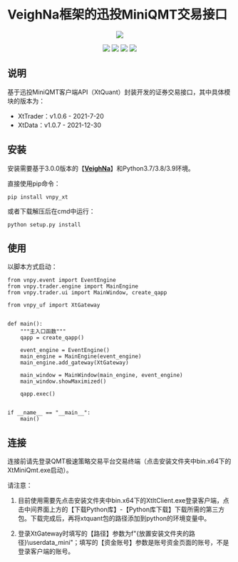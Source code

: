 # VeighNa框架的迅投MiniQMT交易接口

<p align="center">
  <img src ="https://vnpy.oss-cn-shanghai.aliyuncs.com/vnpy-logo.png"/>
</p>

<p align="center">
    <img src ="https://img.shields.io/badge/version-1.0.0-blueviolet.svg"/>
    <img src ="https://img.shields.io/badge/platform-windows-yellow.svg"/>
    <img src ="https://img.shields.io/badge/python-3.7|3.8|3.9-blue.svg" />
    <img src ="https://img.shields.io/github/license/vnpy/vnpy.svg?color=orange"/>
</p>

## 说明

基于迅投MiniQMT客户端API（XtQuant）封装开发的证券交易接口，其中具体模块的版本为：

* XtTrader：v1.0.6 - 2021-7-20
* XtData：v1.0.7 - 2021-12-30

## 安装

安装需要基于3.0.0版本的【[**VeighNa**](https://github.com/vnpy/vnpy)】和Python3.7/3.8/3.9环境。

直接使用pip命令：

```
pip install vnpy_xt
```


或者下载解压后在cmd中运行：

```
python setup.py install
```

## 使用

以脚本方式启动：

```
from vnpy.event import EventEngine
from vnpy.trader.engine import MainEngine
from vnpy.trader.ui import MainWindow, create_qapp

from vnpy_uf import XtGateway


def main():
    """主入口函数"""
    qapp = create_qapp()

    event_engine = EventEngine()
    main_engine = MainEngine(event_engine)
    main_engine.add_gateway(XtGateway)
    
    main_window = MainWindow(main_engine, event_engine)
    main_window.showMaximized()

    qapp.exec()


if __name__ == "__main__":
    main()
```

## 连接

连接前请先登录QMT极速策略交易平台交易终端（点击安装文件夹中bin.x64下的XtMiniQmt.exe启动）。

请注意：
1. 目前使用需要先点击安装文件夹中bin.x64下的XtItClient.exe登录客户端，点击中间界面上方的【下载Python库】-【Python库下载】下载所需的第三方包。下载完成后，再将xtquant包的路径添加到python的环境变量中。

2. 登录XtGateway时填写的【路径】参数为f"{放置安装文件夹的路径}\\userdata_mini"；填写的【资金账号】参数是账号资金页面的账号，不是登录客户端的账号。